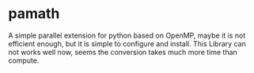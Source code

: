 # pamath
A simple parallel extension for python based on OpenMP, maybe it is not efficient enough, but it is simple to configure and install.
This Library can not works well now, seems the conversion takes much more time than compute.
